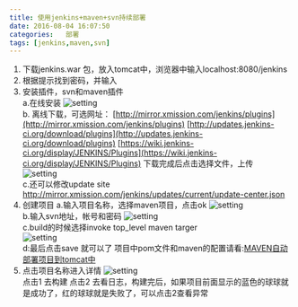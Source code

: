 ```yaml
---
title: 使用jenkins+maven+svn持续部署  
date: 2016-08-04 16:07:50
categories:   部署 
tags: [jenkins,maven,svn]
---
```

1. 下载jenkins.war 包，放入tomcat中，浏览器中输入localhost:8080/jenkins
2. 根据提示找到密码，并输入
3. 安装插件，svn和maven插件<br/>
    a.在线安装
    ![setting](/path/to/6631783547769735330.png)<br/><!--more-->
    b. 离线下载，可选网址：
    [http://mirror.xmission.com/jenkins/plugins](http://mirror.xmission.com/jenkins/plugins)
    [http://updates.jenkins-ci.org/download/plugins](http://updates.jenkins-ci.org/download/plugins)
    [https://wiki.jenkins-ci.org/display/JENKINS/Plugins](https://wiki.jenkins-ci.org/display/JENKINS/Plugins)
    下载完成后点击选择文件，上传<br/> 
    ![setting](/path/to/6631550451304639277.png)<br/>
    c.还可以修改update site http://mirror.xmission.com/jenkins/updates/current/update-center.json
4. 创建项目
    a.输入项目名称，选择maven项目，点击ok
    ![setting](/path/to/6631505371327906980.png)<br/>
    b.输入svn地址，帐号和密码
    ![setting](/path/to/6631806637513918234.png)<br/>
    c.build的时候选择invoke top_level maven targer  
    ![setting](/path/to/6631830826769745627.png)<br/>
    d:最后点击save 就可以了
    项目中pom文件和maven的配置请看:[MAVEN自动部署项目到tomcat中](https://hanyahui88.github.io/2016/08/04/maven-deploy-tomcat/ "idea-docker")
5. 点击项目名称进入详情
    ![setting](/path/to/6631639511746493121.png)<br/>
    点击1 去构建
    点击2 去看日志，构建完后，如果项目前面显示的蓝色的球球就是成功了，红的球球就是失败了，可以点击2查看异常